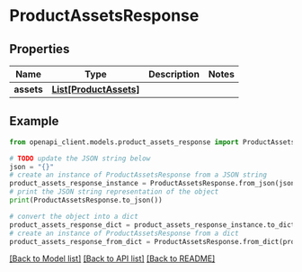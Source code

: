 # ProductAssetsResponse


## Properties

Name | Type | Description | Notes
------------ | ------------- | ------------- | -------------
**assets** | [**List[ProductAssets]**](ProductAssets.md) |  | 

## Example

```python
from openapi_client.models.product_assets_response import ProductAssetsResponse

# TODO update the JSON string below
json = "{}"
# create an instance of ProductAssetsResponse from a JSON string
product_assets_response_instance = ProductAssetsResponse.from_json(json)
# print the JSON string representation of the object
print(ProductAssetsResponse.to_json())

# convert the object into a dict
product_assets_response_dict = product_assets_response_instance.to_dict()
# create an instance of ProductAssetsResponse from a dict
product_assets_response_from_dict = ProductAssetsResponse.from_dict(product_assets_response_dict)
```
[[Back to Model list]](../README.md#documentation-for-models) [[Back to API list]](../README.md#documentation-for-api-endpoints) [[Back to README]](../README.md)


